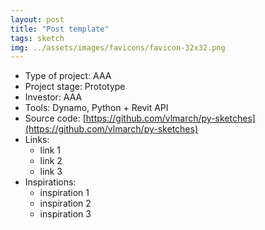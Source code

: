 ```yaml
---
layout: post
title: "Post template"
tags: sketch
img: ../assets/images/favicons/favicon-32x32.png
---
```


<!-- img: 200x200 and preferably 1500x1500 -->
<!-- 1500 x 450 -->

- Type of project: AAA
- Project stage: Prototype
- Investor: AAA
- Tools: Dynamo, Python + Revit API
- Source code: [https://github.com/vlmarch/py-sketches](https://github.com/vlmarch/py-sketches)
- Links:
    - link 1
    - link 2
    - link 3
- Inspirations:
    - inspiration 1
    - inspiration 2
    - inspiration 3
